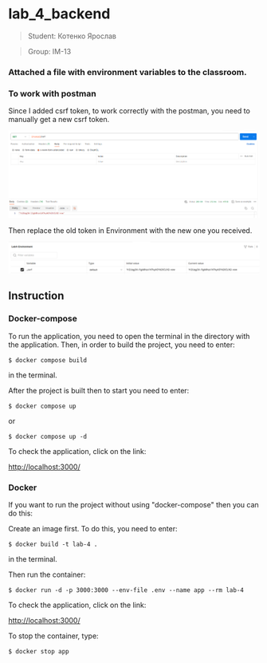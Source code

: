 # lab_4_backend
> Student: Котенко Ярослав

> Group: IM-13

### Attached a file with environment variables to the classroom.

### To work with postman
Since I added csrf token, to work correctly with the postman, you need to manually get a new csrf token.

![Error](img/get_csrf_token.png)

Then replace the old token in Environment with the new one you received.

![Error](img/add_csrf_to_post_req.png)

## Instruction

### Docker-compose

To run the application, you need to open the terminal in the directory with the application. Then, in order to build the project, you need to enter:
```
$ docker compose build
```
in the terminal.

After the project is built then to start you need to enter:
```
$ docker compose up
```
or
```
$ docker compose up -d

```

To check the application, click on the link:
 
[http://localhost:3000/](http://localhost:3000/)


### Docker

If you want to run the project without using "docker-compose" then you can do this:

Create an image first. To do this, you need to enter: 
```
$ docker build -t lab-4 . 
```
in the terminal.

Then run the container: 
```
$ docker run -d -p 3000:3000 --env-file .env --name app --rm lab-4
```

To check the application, click on the link:
 
[http://localhost:3000/](http://localhost:3000/)

To stop the container, type: 
```
$ docker stop app
```
